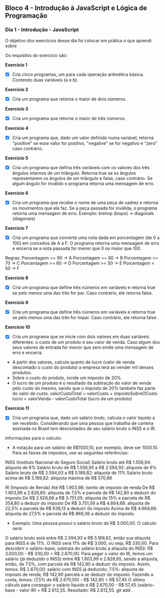 ## Bloco 4 - Introdução à JavaScript e Lógica de Programação
### Dia 1 - Introdução - JavaScript

O objetivo dos exercícios desse dia foi colocar em prática o que aprendi sobre 

Os requisitos do exercí­cio são:

**Exercício 1**
- [x] Cria cinco programas, um para cada operação aritmética básica. Contendo duas variáveis (a e b).

**Exercício 2**
- [x] Cria um programa que retorna o maior de dois números.

**Exercício 3**
- [x] Cria um programa que retorne o maior de três números. 

**Exercício 4**
- [x] Cria um programa que, dado um valor definido numa variável, retorna "positive" se esse valor for positivo, "negative" se for negativo e "zero" caso contrário.

**Exercício 5**
- [x] Cria um programa que defina três variáveis com os valores dos três ângulos internos de um triângulo. Retorna true se os ângulos representarem os ângulos de um triângulo e false, caso contrário. Se algum ângulo for inválido o programa retorna uma mensagem de erro.

**Exercício 6**
- [x] Cria um programa que recebe o nome de uma peça de xadrez e retorna os movimentos que ela faz. Se a peça passada for inválida, o programa retorna uma mensagem de erro. Exemplo: bishop (bispo) -> diagonals (diagonais)

**Exercício 7**
- [x] Cria um programa que converte uma nota dada em porcentagem (de 0 a 100) em conceitos de A a F. O programa retorna uma mensagem de erro e encerra se a nota passada for menor que 0 ou maior que 100.

Regras:
Porcentagem >= 90 -> A
Porcentagem >= 80 -> B
Porcentagem >= 70 -> C
Porcentagem >= 60 -> D
Porcentagem >= 50 -> E
Porcentagem < 50 -> F

**Exercício 8**
- [x] Cria um programa que define três números em variáveis e retorna true se pelo menos uma das três for par. Caso contrário, ele retorna false.

**Exercício 9**
- [x] Cria um programa que define três números em variáveis e retorna true se pelo menos uma das três for ímpar. Caso contrário, ele retorna false .

**Exercício 10**
- [x] Cria um programa que se inicie com dois valores em duas variáveis diferentes: o custo de um produto e seu valor de venda. Caso algum dos seus valores de entrada for menor que zero emite uma mensagem de erro e encerra.
- A partir dos valores, calcula quanto de lucro (valor de venda descontado o custo do produto) a empresa terá ao vender mil desses produtos.
- Sobre o custo do produto, incide um imposto de 20%.
- O lucro de um produto é o resultado da subtração do valor de venda pelo custo do mesmo, sendo que o imposto de 20% também faz parte do valor de custo.
        valorCustoTotal = valorCusto + impostoSobreOCusto
        lucro = valorVenda - valorCustoTotal (lucro de um produto)

**Exercício 11**
- [x] Cria um programa que, dado um salário bruto, calcula o valor líquido a ser recebido.
Considerando que uma pessoa que trabalha de carteira assinada no Brasil tem descontados de seu salário bruto o INSS e o IR.

Informações para o calculo:
- A notação para um salário de R$1500,10, por exemplo, deve ser 1500.10. Para as faixas de impostos, use as seguintes referências:

INSS (Instituto Nacional do Seguro Social)
Salário bruto até R$ 1.556,94: alíquota de 8%
Salário bruto de R$ 1.556,95 a R$ 2.594,92: alíquota de 9%
Salário bruto de R$ 2.594,93 a R$ 5.189,82: alíquota de 11%
Salário bruto acima de R$ 5.189,82: alíquota máxima de R$ 570,88

IR (Imposto de Renda)
Até R$ 1.903,98: isento de imposto de renda
De R$ 1.903,99 a 2.826,65: alíquota de 7,5% e parcela de R$ 142,80 a deduzir do imposto
De R$ 2.826,66 a R$ 3.751,05: alíquota de 15% e parcela de R$ 354,80 a deduzir do imposto
De R$ 3.751,06 a R$ 4.664,68: alíquota de 22,5% e parcela de R$ 636,13 a deduzir do imposto
Acima de R$ 4.664,68: alíquota de 27,5% e parcela de R$ 869,36 a deduzir do imposto.

- Exemplo: 
Uma pessoa possui o salário bruto de R$ 3.000,00. O cálculo será:

O salário bruto está entre R$ 2.594,93 e R$ 5.189,82, então sua alíquota para INSS é de 11%. O INSS será 11% de R$ 3.000, ou seja, R$ 330,00.
Para descobrir o salário-base, subtraia do salário bruto a alíquota do INSS: R$ 3.000,00 - R$ 330,00 = R$ 2.670,00.
Para pegar o valor do IR, temos um salário (já deduzido o INSS) entre R$ 1.903,99 e 2.826,65, sendo a alíquota, então, de 7.5%, com parcela de R$ 142,80 a deduzir do imposto. Assim, temos:
R$ 2.670,00: salário com INSS já deduzido;
7.5%: alíquota de imposto de renda;
R$ 142,80 parcela a se deduzir do imposto.
Fazendo a conta, temos: (7,5% de R$ 2.670,00) - R$ 142,80 = R$ 57,45
O último cálculo para conseguir o salário líquido é R$ 2.670,00 - R$ 57,45 (salário-base - valor IR) = R$ 2.612,55.
Resultado: R$ 2.612,55.
git add .